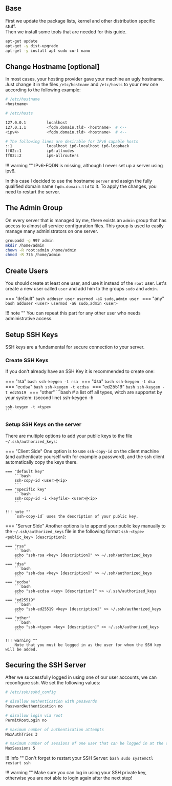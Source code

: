## Base
First we update the package lists, kernel and other distribution specific stuff.
<br>
Then we install some tools that are needed for this guide.
```bash
apt-get update
apt-get -y dist-upgrade
apt-get -y install apt sudo curl nano
```

## Change Hostname [optional]
In most cases, your hosting provider gave your machine an ugly hostname.
Just change it in the files `/etc/hostname` and `/etc/hosts` to your new one according to the following example:
```bash
# /etc/hostname
<hostname>
```
```bash
# /etc/hosts

127.0.0.1	      localhost
127.0.1.1	      <fqdn.domain.tld> <hostname>  # <--
<ipv4>            <fqdn.domain.tld> <hostname>  # <--

# The following lines are desirable for IPv6 capable hosts
::1               localhost ip6-localhost ip6-loopback
ff02::1           ip6-allnodes
ff02::2           ip6-allrouters
```

!!! warning ""
    IPv6-FQDN is missing, although I never set up a server using ipv6.

In this case I decided to use the hostname `server` and assign the fully qualified domain name `fqdn.domain.tld` to it.
To apply the changes, you need to restart the server.

## The Admin Group
On every server that is managed by me, there exists an `admin` group that has access to almost all service configuration files.
This group is used to easily manage many administrators on one server.
```bash
groupadd -g 997 admin
mkdir /home/admin
chown -R root:admin /home/admin
chmod -R 775 /home/admin
```

## Create Users
You should create at least one user, and use it instead of the `root` user.
Let's create a new user called `user` and add him to the groups `sudo` and `admin`.

=== "default"
    ```bash
    adduser user
    usermod -aG sudo,admin user
    ```
=== "any"
    ```bash
    adduser <user>
    usermod -aG sudo,admin <user>
    ```

!!! note ""
    You can repeat this part for any other user who needs administrative access.

## Setup SSH Keys
SSH keys are a fundamental for secure connection to your server.

### Create SSH Keys
If you don't already have an SSH Key it is recommended to create one:

=== "rsa"
    ```bash
    ssh-keygen -t rsa
    ```
=== "dsa"
    ```bash
    ssh-keygen -t dsa
    ```
=== "ecdsa"
    ```bash
    ssh-keygen -t ecdsa
    ```
=== "ed25519"
    ```bash
    ssh-keygen -t ed25519
    ```
=== "other"
    ```bash
    # a list off all types, witch are supportet by your system: (second line)
    ssh-keygen -h

    ssh-keygen -t <type>
    ```

### Setup SSH Keys on the server
There are multiple options to add your public keys to the file `~/.ssh/authorized_keys`:

=== "Client Side"
    One option is to use `ssh-copy-id` on the client machine (and authenticate yourself with for example a password),
    and the ssh client automatically copy the keys there.

    === "default key"
        ```bash
        ssh-copy-id <user>@<ip>
        ```
    === "specific key"
        ```bash
        ssh-copy-id -i <keyfile> <user>@<ip>
        ```
    
    !!! note ""
        `ssh-copy-id` uses the description of your public key.


=== "Server Side"
    Another options is to append your public key manually to the `~/.ssh/authorized_keys` file in the following format `ssh-<type> <public_key> [description]`:

    === "rsa"
        ```bash
        echo "ssh-rsa <key> [description]" >> ~/.ssh/authorized_keys
        ```
    === "dsa"
        ```bash
        echo "ssh-dsa <key> [description]" >> ~/.ssh/authorized_keys
        ```
    === "ecdsa"
        ```bash
        echo "ssh-ecdsa <key> [description]" >> ~/.ssh/authorized_keys
        ```
    === "ed25519"
        ```bash
        echo "ssh-ed25519 <key> [description]" >> ~/.ssh/authorized_keys
        ```
    === "other"
        ```bash
        echo "ssh-<type> <key> [description]" >> ~/.ssh/authorized_keys
        ```

    !!! warning ""
        Note that you must be logged in as the user for whom the SSH key will be added.

## Securing the SSH Server
After we successfully logged in using one of our user accounts, we can reconfigure ssh.
We set the following values:
```bash
# /etc/ssh/sshd_config

# disallow authentication with passwords
PasswordAuthentication no

# disallow login via root
PermitRootLogin no

# maximum number of authentication attempts
MaxAuthTries 3

# maximum number of sessions of one user that can be logged in at the same time
MaxSessions 5
```

!!! info ""
    Don't forget to restart your SSH Server:
    ```bash
    sudo systemctl restart ssh
    ```

!!! warning ""
    Make sure you can log in using your SSH private key, otherwise you are not able to login again after the next step!

